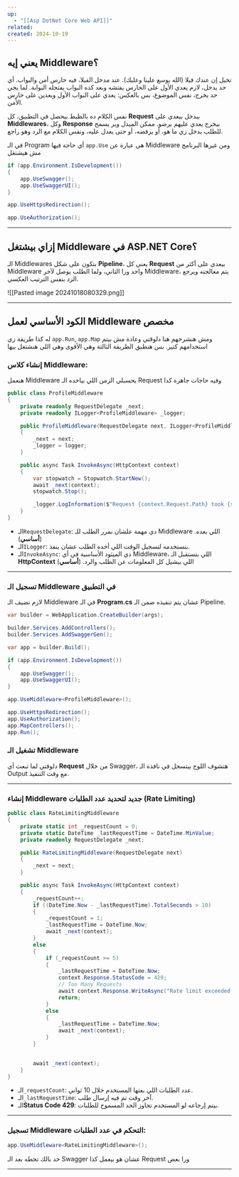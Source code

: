 ```yaml
---
up:
  - "[[Asp DotNet Core Web API]]"
related: 
created: 2024-10-19
---
```



## يعني إيه Middleware؟  
تخيل إن عندك فيلا (الله يوسع علينا وعليك). عند مدخل الفيلا، فيه حارس أمن والبواب. أي حد يدخل، لازم يعدي الأول على الحارس يفتشه وبعد كده البواب يفتحله البوابة. 
لما يجي حد يخرج، نفس الموضوع، بس بالعكس: يعدي على البواب الأول وبعدين على حارس الأمن.  

نفس الكلام ده بالظبط بيحصل في التطبيق، كل **Request** بيدخل بيعدي على **Middlewares**، وكل **Response** بيخرج يعدي عليهم برضو. 
ممكن الميدل وير يسمح للطلب يدخل زي ما هو، أو يرفضه، أو حتى يعدل عليه، ونفس الكلام مع الرد وهو راجع. 

في الـ Program أي حاجة فيها `app.Use` هي عبارة عن Middleware ومن غيرها البرنامج مش هيشتغل
```cs
if (app.Environment.IsDevelopment())
{
    app.UseSwagger();
    app.UseSwaggerUI();
}

app.UseHttpsRedirection();

app.UseAuthorization();
```

---

## إزاي بيشتغل Middleware في ASP.NET Core؟  
الـ Middlewares بتكون على شكل **Pipeline**، يعني كل **Request** بيعدي على أكثر من Middleware واحد ورا التاني، ولما الطلب يوصل لآخر Middleware، يتم معالجته ويرجع الرد بنفس الترتيب العكسي.

![[Pasted image 20241018080329.png]]

---

## الكود الأساسي لعمل Middleware مخصص  
له كذا طريقة زي `app.Run`, `app.Map` ومش هنشرحهم هنا دلوقتي وعادة مش بيتم استخدامهم كتير.
بس هنطبق الطريقة التالتة وهي الأقوى وهي اللي هنشتغل بيها


### إنشاء كلاس Middleware:
هنعمل Middleware يحسبلي الزمن اللي بياخده الـ Request وفيه حاجات جاهزة كدا
```cs
public class ProfileMiddleware
{
    private readonly RequestDelegate _next;
    private readonly ILogger<ProfileMiddleware> _logger;

    public ProfileMiddleware(RequestDelegate next, ILogger<ProfileMiddleware> logger)
    {
        _next = next;
        _logger = logger;
    }

    public async Task InvokeAsync(HttpContext context)
    {
        var stopwatch = Stopwatch.StartNew();
        await _next(context);
        stopwatch.Stop();

        _logger.LogInformation($"Request {context.Request.Path} took {stopwatch.ElapsedMilliseconds} ms");
    }
}
```

- الـ`RequestDelegate`: دي مهمة علشان نمرر الطلب للـ Middleware اللي بعده. (**أساسي**)
- الـ`ILogger`: بنستخدمه لتسجيل الوقت اللي أخده الطلب عشان ينفذ.
- الـ`InvokeAsync`: دي الميثود الأساسية في أي Middleware، اللي بتستقبل الـ **HttpContext** اللي بيشيل كل المعلومات عن الطلب والرد. (**أساسي**)

---

### تسجيل الـ Middleware في التطبيق  
لازم نضيف الـ Middleware في الـ **Program.cs** عشان يتم تنفيذه ضمن الـ Pipeline.

```csharp
var builder = WebApplication.CreateBuilder(args);

builder.Services.AddControllers();
builder.Services.AddSwaggerGen();

var app = builder.Build();

if (app.Environment.IsDevelopment())
{
    app.UseSwagger();
    app.UseSwaggerUI();
}

app.UseMiddleware<ProfileMiddleware>();

app.UseHttpsRedirection();
app.UseAuthorization();
app.MapControllers();
app.Run();
```

### تشغيل الـ Middleware
دلوقتي لما تبعت أي **Request** من خلال Swagger، هتشوف اللوج بيتسجل في نافذة الـ Output مع وقت التنفيذ.

---

### إنشاء Middleware جديد لتحديد عدد الطلبات (Rate Limiting)  

```csharp
public class RateLimitingMiddleware
{
    private static int _requestCount = 0;
    private static DateTime _lastRequestTime = DateTime.MinValue;
    private readonly RequestDelegate _next;

    public RateLimitingMiddleware(RequestDelegate next)
    {
        _next = next;
    }

    public async Task InvokeAsync(HttpContext context)
    {
	    _requestCount++;
        if ((DateTime.Now - _lastRequestTime).TotalSeconds > 10)
        {
            _requestCount = 1;
            _lastRequestTime = DateTime.Now;
            await _next(context);
        }
        else 
        {
	        if (_requestCount >= 5)
	        {
		        _lastRequestTime = DateTime.Now;
	            context.Response.StatusCode = 429; 
	            // Too Many Requests
	            await context.Response.WriteAsync("Rate limit exceeded.");
	            return;
	        }
	        else
	        {
	            _lastRequestTime = DateTime.Now;
	            await _next(context);
	        }
        }
        

        await _next(context);
    }
}
```

- الـ`_requestCount`: عدد الطلبات اللي بعتها المستخدم خلال 10 ثواني.
- الـ`_lastRequestTime`: آخر وقت تم فيه إرسال طلب.
- الـ**Status Code 429**: بيتم إرجاعه لو المستخدم تجاوز الحد المسموح للطلبات.

---

### تسجيل Middleware التحكم في عدد الطلبات:
```csharp
app.UseMiddleware<RateLimitingMiddleware>();
```
خد بالك تحطه بعد الـ Swagger عشان هو بيعمل كذا Request ورا بعض

---